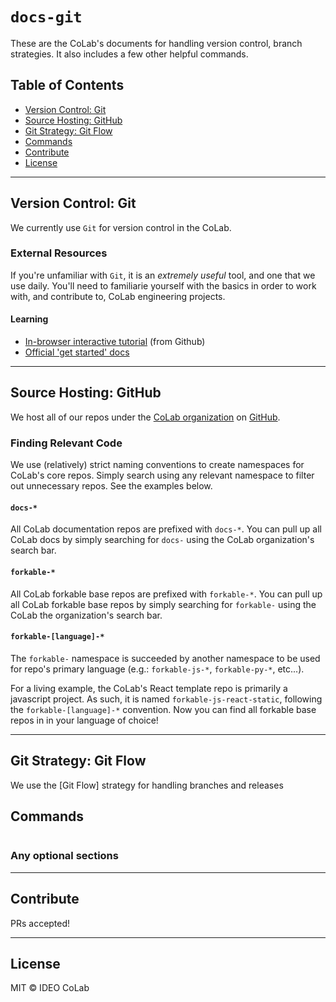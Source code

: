 # `docs-git`
These are the CoLab's documents for handling version control, branch strategies. It also includes a few other helpful commands.

## Table of Contents

- [Version Control: Git](#git)
- [Source Hosting: GitHub](#github)
- [Git Strategy: Git Flow](#gitflow)
- [Commands](#commands)
- [Contribute](#contribute)
- [License](#license)

------------------------------

## <a name="git"></a>Version Control: Git

We currently use `Git` for version control in the CoLab.

### External Resources

If you're unfamiliar with `Git`, it is an *extremely useful* tool, and one that we use daily. You'll need to familiarie yourself with the basics in order to work with, and contribute to, CoLab engineering projects.

#### Learning
- [In-browser interactive tutorial](https://try.github.io/levels/1/challenges/1) (from Github)
- [Official 'get started' docs](https://git-scm.com/documentation)

------------------------------

## <a name="github"></a>Source Hosting: GitHub

We host all of our repos under the [CoLab organization](https://github.com/IDEO-coLAB) on [GitHub](https://github.com/).

### Finding Relevant Code

We use (relatively) strict naming conventions to create namespaces for CoLab's core repos. Simply search using any relevant namespace to filter out unnecessary repos. See the examples below.

#### `docs-*`

All CoLab documentation repos are prefixed with `docs-*`. You can pull up all CoLab docs by simply searching for `docs-` using the CoLab organization's search bar.

#### `forkable-*`

All CoLab forkable base repos are prefixed with `forkable-*`. You can pull up all CoLab forkable base repos by simply searching for `forkable-` using the CoLab the organization's search bar.

#### `forkable-[language]-*`

The `forkable-` namespace is succeeded by another namespace to be used for repo's primary language (e.g.: `forkable-js-*`, `forkable-py-*`, etc...). 

For a living example, the CoLab's React template repo is primarily a javascript project. As such, it is named `forkable-js-react-static`, following the `forkable-[language]-*` convention. Now you can find all forkable base repos in in your language of choice!

------------------------------

## <a name="gitflow"></a>Git Strategy: Git Flow

We use the [Git Flow] strategy for handling branches and releases






## Commands

```
```

### Any optional sections



------------------------------

## Contribute

PRs accepted!

------------------------------

## License

MIT © IDEO CoLab
